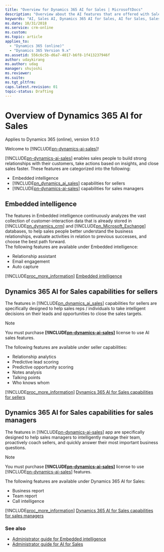 ```yaml
---
title: "Overview for Dynamics 365 AI for Sales | MicrosoftDocs"
description: "Overview about the AI features that are offered with Sales"
keywords: "AI, Sales AI, Dynamics 365 AI for Sales, AI for Sales, Sales"
ms.date: 10/31/2018
ms.service: crm-online
ms.custom: 
ms.topic: article
applies_to:
  - "Dynamics 365 (online)"
  - "Dynamics 365 Version 9.x"
ms.assetid: 556c6c5b-d6a7-4017-b6f8-1f413237946f
author: udaykirang
ms.author: udag
manager: shujoshi
ms.reviewer: 
ms.suite: 
ms.tgt_pltfrm: 
caps.latest.revision: 01
topic-status: Drafting
---
```

# Overview of Dynamics 365 AI for Sales

Applies to Dynamics 365 (online), version 9.1.0<br>

Welcome to [!INCLUDE[pn-dynamics-ai-sales](../includes/pn-dynamics-ai-sales.md)]!

[!INCLUDE[pn-dynamics-ai-sales](../includes/pn-dynamics-ai-sales.md)] enables sales people to build strong relationships with their customers, take actions based on insights, and close sales faster. These features are categorized into the following:
- Embedded intelligence
- [!INCLUDE[pn_dynamics_ai_sales](../includes/pn-dynamics-ai-sales.md)] capabilities for sellers
- [!INCLUDE[pn-dynamics-ai-sales](../includes/pn-dynamics-ai-sales.md)] capabilities for sales managers


## Embedded intelligence
The features in Embedded intelligence continuously analyzes the vast collection of customer-interaction data that is already stored in [!INCLUDE[pn_dynamics_crm](../includes/pn-dynamics-crm.md)] and [!INCLUDE[pn_Microsoft_Exchange](../includes/pn-microsoft-exchange.md)] databases, to help sales people better understand the business relationships, evaluate activities in relation to previous successes, and choose the best path forward.<br>
The following features are available under Embedded intelligence:
- Relationship assistant
- Email engagement
- Auto capture

[!INCLUDE[proc_more_information](../includes/proc-more-information.md)] [Embedded intelligence](embedded-intelligence.md)

## Dynamics 365 AI for Sales capabilities for sellers
The features in [!INCLUDE[pn_dynamics_ai_sales](../includes/pn-dynamics-ai-sales.md)] capabilities for sellers are specifically designed to help sales reps / individuals to take intelligent decisions on their leads and opportunities to close the sales targets. <br>
> [!NOTE]
> You must purchase **[!INCLUDE[pn-dynamics-ai-sales](../includes/pn-dynamics-ai-sales.md)]** license to use AI sales features.

The following features are available under seller capabilities:
- Relationship analytics
- Predictive lead scoring
- Predictive opportunity scoring
- Notes analysis
- Talking points
- Who knows whom

[!INCLUDE[proc_more_information](../includes/proc-more-information.md)] [Dynamics 365 AI for Sales capabilities for sellers](dynamics-365-ai-for-sales.md)

## Dynamics 365 AI for Sales capabilities for sales managers
The features in [!INCLUDE[pn-dynamics-ai-sales](../includes/pn-dynamics-ai-sales.md)] app are specifically designed to help sales managers to intelligently manage their team, proactively coach sellers, and quickly answer their most important business questions.<br>
> [!NOTE]
> You must purchase **[!INCLUDE[pn-dynamics-ai-sales](../includes/pn-dynamics-ai-sales.md)]** license to use [!INCLUDE[pn-dynamics-ai-sales](../includes/pn-dynamics-ai-sales.md)] features.

The following features are available under Dynamics 365 AI for Sales:  
- Business report
- Team report
- Call intelligence

[!INCLUDE[proc_more_information](../includes/proc-more-information.md)] [Dynamics 365 AI for Sales capabilities for sales managers](dynamics365-ai-sales-app.md)

### See also

- [Administrator guide for Embedded intelligence](../sales/configure-enable-embedded-intelligence.md)
- [Administrator guide for AI for Sales](../sales/configure-enable-dynamics-365-ai-sales.md)